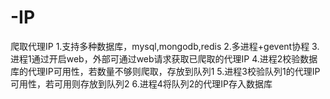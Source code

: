 # -IP
爬取代理IP
1.支持多种数据库，mysql,mongodb,redis
2.多进程+gevent协程
3.进程1通过开启web，外部可通过web请求获取已爬取的代理IP
4.进程2校验数据库的代理IP可用性，若数量不够则爬取，存放到队列1
5.进程3校验队列1的代理IP可用性，若可用则存放到队列2
6.进程4将队列2的代理IP存入数据库
